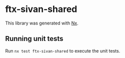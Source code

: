 # ftx-sivan-shared

This library was generated with [Nx](https://nx.dev).

## Running unit tests

Run `nx test ftx-sivan-shared` to execute the unit tests.
